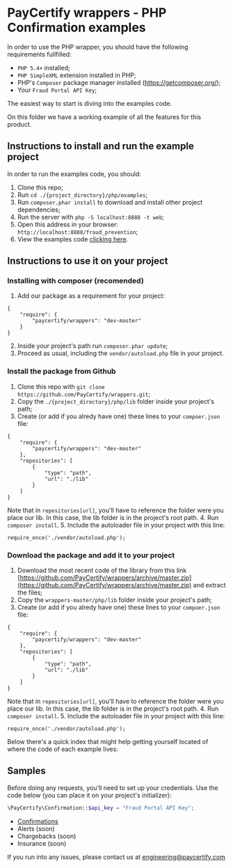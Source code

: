 # PayCertify wrappers - PHP Confirmation examples

In order to use the PHP wrapper, you should have the following requirements fullfilled:

- `PHP 5.4+` installed;
- `PHP SimpleXML` extension installed in PHP;
- PHP's `Composer` package manager installed (https://getcomposer.org/);
- Your `Fraud Portal API Key`;

The easiest way to start is diving into the examples code.

On this folder we have a working example of all the features for this product.

## Instructions to install and run the example project

In order to run the examples code, you should:

1. Clone this repo;
2. Run `cd ./{project_directory}/php/examples`;
3. Run `composer.phar install` to download and install other project dependencies;
4. Run the server with `php -S localhost:8888 -t web`;
5. Open this address in your browser: `http://localhost:8888/fraud_prevention`;
6. View the examples code [clicking here](./app.php#L1).

## Instructions to use it on your project

### Installing with composer (recomended)

1. Add our package as a requirement for your project:
```
{
    "require": {
        "paycertify/wrappers": "dev-master"
    }
}
```
2. Inside your project's path run `composer.phar update`;
3. Proceed as usual, including the `vendor/autoload.php` file in your project.

### Install the package from Github

1. Clone this repo with `git clone https://github.com/PayCertify/wrappers.git`;
2. Copy the `./{project_directory}/php/lib` folder inside your project's path;
3. Create (or add if you alredy have one) these lines to your `compoer.json` file:
```
{
    "require": {
        "paycertify/wrappers": "dev-master"
    },
    "repositories": [
        {
            "type": "path",
            "url": "./lib"
        }
    ]
}
```
Note that in `repositories[url]`, you'll have to reference the folder were you place our lib. In this case, the lib folder is in the project's root path.
4. Run `composer install`.
5. Include the autoloader file in your project with this line:
```
require_once('./vendor/autoload.php');
```

### Download the package and add it to your project

1. Download the most recent code of the library from this link [https://github.com/PayCertify/wrappers/archive/master.zip](https://github.com/PayCertify/wrappers/archive/master.zip) and extract the files;
2. Copy the `wrappers-master/php/lib` folder inside your project's path;
3. Create (or add if you alredy have one) these lines to your `compoer.json` file:
```
{
    "require": {
        "paycertify/wrappers": "dev-master"
    },
    "repositories": [
        {
            "type": "path",
            "url": "./lib"
        }
    ]
}
```
Note that in `repositories[url]`, you'll have to reference the folder were you place our lib. In this case, the lib folder is in the project's root path.
4. Run `composer install`.
5. Include the autoloader file in your project with this line:
```
require_once('./vendor/autoload.php');
```

Below there's a quick index that might help getting yourself located of where the code of each example lives:

## Samples

Before doing any requests, you'll need to set up your credentials. Use the code below (you can place it on your project's initializer):

```php
\PayCertify\Confirmation::$api_key = "Fraud Portal API Key";
```

- [Confirmations](./app.php#L22-L38)
- Alerts (soon)
- Chargebacks (soon)
- Insurance (soon)

If you run into any issues, please contact us at [engineering@paycertify.com](mailto:engineering@paycertify.com)
